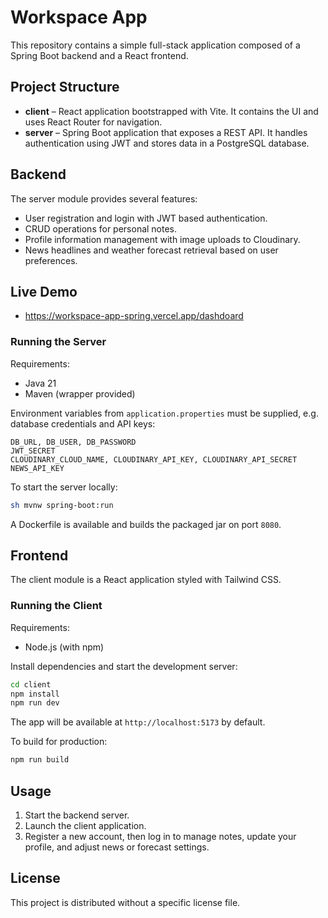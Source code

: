 # Workspace App

This repository contains a simple full-stack application composed of a Spring Boot backend and a React frontend.

## Project Structure

- **client** – React application bootstrapped with Vite. It contains the UI and uses React Router for navigation.
- **server** – Spring Boot application that exposes a REST API. It handles authentication using JWT and stores data in a PostgreSQL database.

## Backend

The server module provides several features:

- User registration and login with JWT based authentication.
- CRUD operations for personal notes.
- Profile information management with image uploads to Cloudinary.
- News headlines and weather forecast retrieval based on user preferences.

## Live Demo

- https://workspace-app-spring.vercel.app/dashdoard

### Running the Server

Requirements:

- Java 21
- Maven (wrapper provided)

Environment variables from `application.properties` must be supplied, e.g. database credentials and API keys:

```
DB_URL, DB_USER, DB_PASSWORD
JWT_SECRET
CLOUDINARY_CLOUD_NAME, CLOUDINARY_API_KEY, CLOUDINARY_API_SECRET
NEWS_API_KEY
```

To start the server locally:

```bash
sh mvnw spring-boot:run
```

A Dockerfile is available and builds the packaged jar on port `8080`.

## Frontend

The client module is a React application styled with Tailwind CSS.

### Running the Client

Requirements:

- Node.js (with npm)

Install dependencies and start the development server:

```bash
cd client
npm install
npm run dev
```

The app will be available at `http://localhost:5173` by default.

To build for production:

```bash
npm run build
```

## Usage

1. Start the backend server.
2. Launch the client application.
3. Register a new account, then log in to manage notes, update your profile, and adjust news or forecast settings.

## License

This project is distributed without a specific license file.
